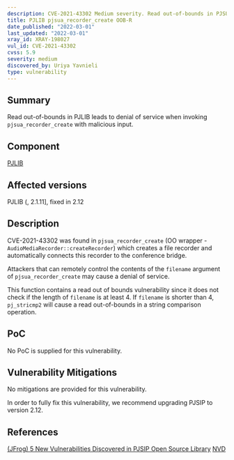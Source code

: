 ```yaml
---
description: CVE-2021-43302 Medium severity. Read out-of-bounds in PJSUA leads to denial of service
title: PJLIB pjsua_recorder_create OOB-R
date_published: "2022-03-01"
last_updated: "2022-03-01"
xray_id: XRAY-198027
vul_id: CVE-2021-43302
cvss: 5.9
severity: medium 
discovered_by: Uriya Yavnieli
type: vulnerability
---
```

## Summary
Read out-of-bounds in PJLIB leads to denial of service when invoking `pjsua_recorder_create` with malicious input.

## Component

[PJLIB](https://www.pjsip.org/pjlib/docs/html/)

## Affected versions

PJLIB (, 2.1.11], fixed in 2.12

## Description

CVE-2021-43302 was found in `pjsua_recorder_create` (OO wrapper - `AudioMediaRecorder::createRecorder`) which creates a file recorder and automatically connects this recorder to the conference bridge. 

Attackers that can remotely control the contents of the `filename` argument of `pjsua_recorder_create` may cause a denial of service.

This function contains a read out of bounds vulnerability since it does not check if the length of `filename` is at least 4. If `filename` is shorter than 4, `pj_stricmp2` will cause a read out-of-bounds in a string comparison operation.

## PoC

No PoC is supplied for this vulnerability.

## Vulnerability Mitigations

No mitigations are provided for this vulnerability.

In order to fully fix this vulnerability, we recommend upgrading PJSIP to version 2.12.

## References

[(JFrog) 5 New Vulnerabilities Discovered in PJSIP Open Source Library](https://jfrog.com/blog/jfrog-discloses-5-memory-corruption-vulnerabilities-in-pjsip-a-popular-multimedia-library/)
[NVD](https://nvd.nist.gov/vuln/detail/CVE-2021-43302)